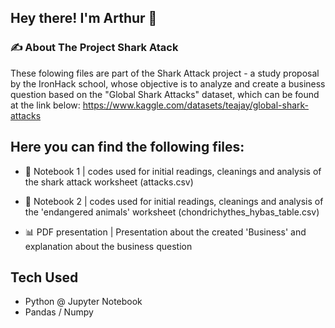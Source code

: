 <h2> Hey there! I'm Arthur 👋 </h2>

<h3> ✍️ About The Project Shark Atack </h3>

These folowing files are part of the Shark Attack project - a study proposal by the IronHack school, whose objective is to analyze and create a business question based on the "Global Shark Attacks" dataset, which can be found at the link below:
https://www.kaggle.com/datasets/teajay/global-shark-attacks

## Here you can find the following files: 

- 📔 Notebook 1 | codes used for initial readings, cleanings and analysis of the shark attack worksheet (attacks.csv)

- 📓 Notebook 2 | codes used for initial readings, cleanings and analysis of the 'endangered animals' worksheet (chondrichythes_hybas_table.csv) 

- 📊 PDF presentation | Presentation about the created 'Business' and explanation about the business question 



## Tech Used

   - Python @ Jupyter Notebook
   - Pandas / Numpy
